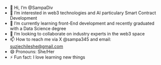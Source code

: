 - 👋 Hi, I’m @SampaDiv 
- 👀 I’m interested in web3 technologies and AI particulary Smart Contract Development
- 🌱 I’m currently learning front-End development and recently graduated with a Data Science degree
- 💞️ I’m looking to collaborate on industry experts in the web3 space
- 📫 How to reach me via X @sampa345 and email: suziechileshe@gmail.com
- 😄 Pronouns: She/Her
- ⚡ Fun fact: I love learning new things

<!---
SampaDiv/SampaDiv is a ✨ special ✨ repository because its `README.md` (this file) appears on your GitHub profile.
You can click the Preview link to take a look at your changes.
--->
